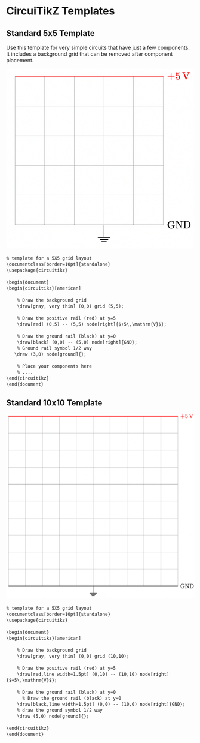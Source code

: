 # CircuiTikZ Templates

## Standard 5x5 Template

Use this template for very simple circuits that have
just a few components.  It includes a background
grid that can be removed after component placement.

![](./circuitekz-5x5-template.png)

```
% template for a 5X5 grid layout
\documentclass[border=10pt]{standalone}
\usepackage{circuitikz}

\begin{document}
\begin{circuitikz}[american]

    % Draw the background grid 
    \draw[gray, very thin] (0,0) grid (5,5);
    
    % Draw the positive rail (red) at y=5
    \draw[red] (0,5) -- (5,5) node[right]{$+5\,\mathrm{V}$};

    % Draw the ground rail (black) at y=0
    \draw[black] (0,0) -- (5,0) node[right]{GND}; 
    % Ground rail symbol 1/2 way
   \draw (3,0) node[ground]{};

    % Place your components here
    % ....
\end{circuitikz}
\end{document}
```

## Standard 10x10 Template

![](./circuitekz-10x10-template.png)

```
% template for a 5X5 grid layout
\documentclass[border=10pt]{standalone}
\usepackage{circuitikz}

\begin{document}
\begin{circuitikz}[american]

    % Draw the background grid 
    \draw[gray, very thin] (0,0) grid (10,10);
    
    % Draw the positive rail (red) at y=5
    \draw[red,line width=1.5pt] (0,10) -- (10,10) node[right]{$+5\,\mathrm{V}$};

    % Draw the ground rail (black) at y=0
      % Draw the ground rail (black) at y=0
    \draw[black,line width=1.5pt] (0,0) -- (10,0) node[right]{GND}; 
    % draw the ground symbol 1/2 way
    \draw (5,0) node[ground]{};

\end{circuitikz}
\end{document}
```